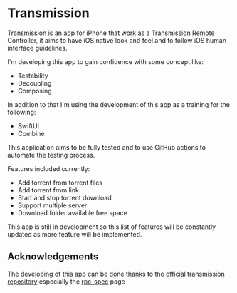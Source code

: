 # Transmission
Transmission is an app for iPhone that work as a Transmission Remote Controller, it aims to have iOS native look and feel and to follow iOS human interface guidelines.

I'm developing this app to gain confidence with some concept like:
- Testability
- Decoupling
- Composing

In addition to that I'm using the development of this app as a training for the following:
-  SwiftUI
-  Combine

This application aims to be fully tested and to use GitHub actions to automate the testing process.

Features included currently:

- Add torrent from torrent files
- Add torrent from link
- Start and stop torrent download
- Support multiple server
- Download folder available free space

This app is still in development so this list of features will be constantly updated as more feature will be implemented.

## Acknowledgements

The developing of this app can be done thanks to the official transmission [repository](https://github.com/transmission/transmission) especially the [rpc-spec](https://github.com/transmission/transmission/blob/main/docs/rpc-spec.md) page
